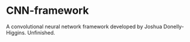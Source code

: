 # CNN-framework

A convolutional neural network framework developed by Joshua Donelly-Higgins. Unfinished.

